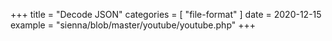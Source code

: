 +++
title = "Decode JSON"
categories = [ "file-format" ]
date = 2020-12-15
example = "sienna/blob/master/youtube/youtube.php"
+++
